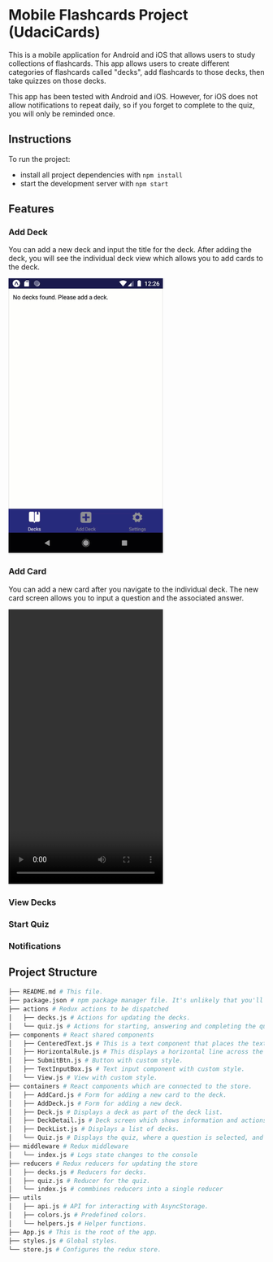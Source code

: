 # Mobile Flashcards Project (UdaciCards)

This is a mobile application for Android and iOS that allows users to study collections of flashcards. This app allows users to create different categories of flashcards called "decks", add flashcards to those decks, then take quizzes on those decks.

This app has been tested with Android and iOS. However, for iOS does not allow notifications to repeat daily, so if you forget to complete to the quiz, you will only be reminded once.

## Instructions

To run the project:

* install all project dependencies with `npm install`
* start the development server with `npm start`

## Features

### Add Deck

You can add a new deck and input the title for the deck. After adding the deck, you will see the individual deck view which allows you to add cards to the deck.

<p>
  <img width="304" height="540" src="demo/add-deck.gif">
</p>

### Add Card

You can add a new card after you navigate to the individual deck. The new card screen allows you to input a question and the associated answer.

<video width="304" height="540" controls="controls">
  <source type="video/mp4" src="demo/add-card.mp4"></source>
  <p>Your browser does not support the video tag.</p>
</video>

### View Decks


### Start Quiz


### Notifications

## Project Structure
```bash
├── README.md # This file.
├── package.json # npm package manager file. It's unlikely that you'll need to modify this.
├── actions # Redux actions to be dispatched
│   ├── decks.js # Actions for updating the decks.
│   └── quiz.js # Actions for starting, answering and completing the quiz.
├── components # React shared components
│   ├── CenteredText.js # This is a text component that places the text at the center of the screen.
│   ├── HorizontalRule.js # This displays a horizontal line across the page, similar to <hr>
│   ├── SubmitBtn.js # Button with custom style.
│   ├── TextInputBox.js # Text input component with custom style.
│   └── View.js # View with custom style.
├── containers # React components which are connected to the store.
│   ├── AddCard.js # Form for adding a new card to the deck.
│   ├── AddDeck.js # Form for adding a new deck.
│   ├── Deck.js # Displays a deck as part of the deck list.
│   ├── DeckDetail.js # Deck screen which shows information and actions relating to the deck.
│   ├── DeckList.js # Displays a list of decks.
│   └── Quiz.js # Displays the quiz, where a question is selected, and the user can show the answer, mark as correct or incorrect, and view results after completing the quiz.
├── middleware # Redux middleware
│   └── index.js # Logs state changes to the console
├── reducers # Redux reducers for updating the store
│   ├── decks.js # Reducers for decks.
│   ├── quiz.js # Reducer for the quiz.
│   └── index.js # commbines reducers into a single reducer
├── utils
│   ├── api.js # API for interacting with AsyncStorage.
│   ├── colors.js # Predefined colors.
│   └── helpers.js # Helper functions.
├── App.js # This is the root of the app.
├── styles.js # Global styles.
└── store.js # Configures the redux store.
```